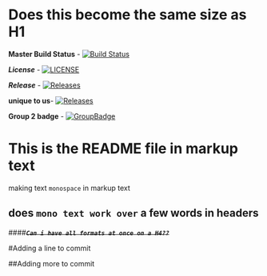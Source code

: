 Does this become the same size as H1 
============
**Master Build Status** - [![Build Status](https://travis-ci.org/8e6/setup.svg?branch=master)](https://travis-ci.org/8e6/setup)

_**License**_ - [![LICENSE](https://img.shields.io/github/license/<8e6>/sem.svg?style=flat-square)](https://github.com/<8e6>/sem/blob/master/LICENSE)

_**Release**_ - [![Releases](https://img.shields.io/github/release/<github-username>/sem/all.svg?style=flat-square)](https://github.com/<github-username>/sem/releases)

**unique to us**- [![Releases](https://img.shields.io/badge/setup%20-amazing-%233fc2e2.svg)](https://github.com/<8e6>/sem/releases)

**Group 2 badge** - [![GroupBadge ](https://img.shields.io/badge/Group%202-Amazing-%2343c7e8.svg)](https://github.com/<8e6>/sem/groupBadge)


# This is the README file in markup text

making text `monospace` in markup text
## does `mono text work over` a few words in headers

####**~~_`Can i have all formats at once on a H4??`_~~**

#Adding a line to commit

##Adding more to commit